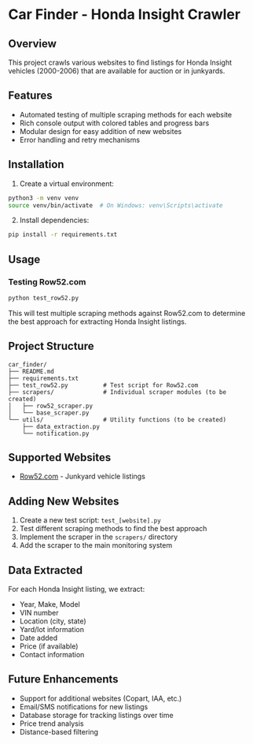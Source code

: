 # Car Finder - Honda Insight Crawler

## Overview
This project crawls various websites to find listings for Honda Insight vehicles (2000-2006) that are available for auction or in junkyards.

## Features
- Automated testing of multiple scraping methods for each website
- Rich console output with colored tables and progress bars
- Modular design for easy addition of new websites
- Error handling and retry mechanisms

## Installation

1. Create a virtual environment:
```bash
python3 -m venv venv
source venv/bin/activate  # On Windows: venv\Scripts\activate
```

2. Install dependencies:
```bash
pip install -r requirements.txt
```

## Usage

### Testing Row52.com
```bash
python test_row52.py
```

This will test multiple scraping methods against Row52.com to determine the best approach for extracting Honda Insight listings.

## Project Structure
```
car_finder/
├── README.md
├── requirements.txt
├── test_row52.py          # Test script for Row52.com
├── scrapers/              # Individual scraper modules (to be created)
│   ├── row52_scraper.py
│   └── base_scraper.py
└── utils/                 # Utility functions (to be created)
    ├── data_extraction.py
    └── notification.py
```

## Supported Websites
- [Row52.com](https://www.row52.com/) - Junkyard vehicle listings

## Adding New Websites
1. Create a new test script: `test_[website].py`
2. Test different scraping methods to find the best approach
3. Implement the scraper in the `scrapers/` directory
4. Add the scraper to the main monitoring system

## Data Extracted
For each Honda Insight listing, we extract:
- Year, Make, Model
- VIN number
- Location (city, state)
- Yard/lot information
- Date added
- Price (if available)
- Contact information

## Future Enhancements
- Support for additional websites (Copart, IAA, etc.)
- Email/SMS notifications for new listings
- Database storage for tracking listings over time
- Price trend analysis
- Distance-based filtering 